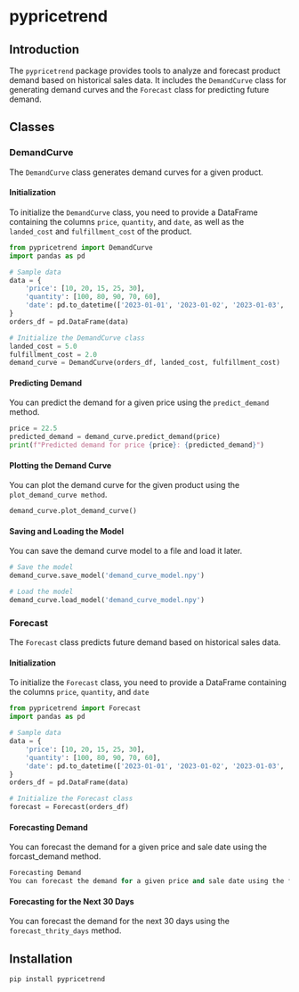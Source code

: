 # pypricetrend

## Introduction

The `pypricetrend` package provides tools to analyze and forecast product demand based on historical sales data. It includes the `DemandCurve` class for generating demand curves and the `Forecast` class for predicting future demand.

## Classes

### DemandCurve

The `DemandCurve` class generates demand curves for a given product.

#### Initialization

To initialize the `DemandCurve` class, you need to provide a DataFrame containing the columns `price`, `quantity`, and `date`, as well as the `landed_cost` and `fulfillment_cost` of the product.

```python
from pypricetrend import DemandCurve
import pandas as pd

# Sample data
data = {
    'price': [10, 20, 15, 25, 30],
    'quantity': [100, 80, 90, 70, 60],
    'date': pd.to_datetime(['2023-01-01', '2023-01-02', '2023-01-03', '2023-01-04', '2023-01-05'])
}
orders_df = pd.DataFrame(data)

# Initialize the DemandCurve class
landed_cost = 5.0
fulfillment_cost = 2.0
demand_curve = DemandCurve(orders_df, landed_cost, fulfillment_cost)
```

#### Predicting Demand

You can predict the demand for a given price using the `predict_demand` method.

```python
price = 22.5
predicted_demand = demand_curve.predict_demand(price)
print(f"Predicted demand for price {price}: {predicted_demand}")
```

#### Plotting the Demand Curve
You can plot the demand curve for the given product using the `plot_demand_curve method`.

```python
demand_curve.plot_demand_curve()
```

#### Saving and Loading the Model
You can save the demand curve model to a file and load it later.

````python
# Save the model
demand_curve.save_model('demand_curve_model.npy')

# Load the model
demand_curve.load_model('demand_curve_model.npy')
````

### Forecast
The `Forecast` class predicts future demand based on historical sales data.

#### Initialization
To initialize the `Forecast` class, you need to provide a DataFrame containing the columns `price`, `quantity`, and `date`


```python
from pypricetrend import Forecast
import pandas as pd

# Sample data
data = {
    'price': [10, 20, 15, 25, 30],
    'quantity': [100, 80, 90, 70, 60],
    'date': pd.to_datetime(['2023-01-01', '2023-01-02', '2023-01-03', '2023-01-04', '2023-01-05'])
}
orders_df = pd.DataFrame(data)

# Initialize the Forecast class
forecast = Forecast(orders_df)
```

#### Forecasting Demand
You can forecast the demand for a given price and sale date using the forcast_demand method.

```python
Forecasting Demand
You can forecast the demand for a given price and sale date using the forcast_demand method.
```

#### Forecasting for the Next 30 Days
You can forecast the demand for the next 30 days using the `forecast_thrity_days` method.

## Installation
```shell
pip install pypricetrend
```
